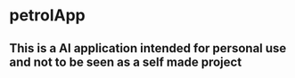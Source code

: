 # petrolApp

## This is a AI application intended for personal use and not to be seen as a self made project

